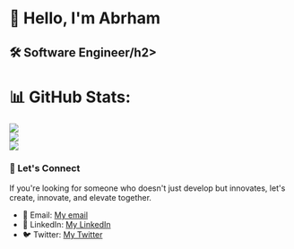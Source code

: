 <h1>👋 Hello, I'm Abrham</h1>

<h2>🛠 Software Engineer/h2>






# 📊 GitHub Stats:
![](https://github-readme-stats.vercel.app/api?username=Zabrsh&theme=dark&hide_border=false&include_all_commits=false&count_private=false)<br/>
![](https://github-readme-streak-stats.herokuapp.com/?user=Zabrsh&theme=dark&hide_border=false)<br/>
![](https://github-readme-stats.vercel.app/api/top-langs/?username=Zabrsh&theme=dark&hide_border=false&include_all_commits=false&count_private=false&layout=compact)


<h3>🤝 Let's Connect</h3>
<p>If you're looking for someone who doesn't just develop but innovates, let's create, innovate, and elevate together.</p>
<ul>
  <li>📧 Email: <a href="mailto:abrsh5y4@gmail.com">My email</a></li>
  <li>💼 LinkedIn: <a href="https://www.linkedin.com/in/abrham-tadesse-010139182/">My LinkedIn</a></li>
  <li>🐦 Twitter: <a href="https://twitter.com/Abrham1T">My Twitter</a></li>
</ul>
